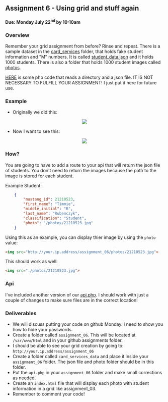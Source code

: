 ## Assignment 6 - Using grid and stuff again
#### Due: Monday July 22<sup>nd</sup> by 10:10am

### Overview

Remember your grid assignment from before? Rinse and repeat. There is a sample dataset in the [card_services](./card_services) folder, that holds fake student information and "M" numbers. It is called [student_data.json](./card_services/student_data.json) and it holds 1000 students. There is also a folder that holds 1000 student images called [photos](./card_services/photos). 

[HERE](./helper_code.php) is some php code that reads a directory and a json file. IT IS NOT NECESSARY TO FULFILL YOUR ASSIGNMENT! I just put it here for future use.

### Example

- Originally we did this:
<center><img src="http://cs.mwsu.edu/~griffin/zcloud/zcloud-files/color_card2.png"></center>

- Now I want to see this:

<center><img src="http://cs.mwsu.edu/~griffin/zcloud/zcloud-files/grid_student.png"></center>

### How?

You are going to have to add a route to your api that will return the json file of students. You don't need to return the images because the path to the image is stored for each student. 

Example Student:

```json
    {
        "mustang_id": 21210523,
        "first_name": "Timmie",
        "middle_initial": "R",
        "last_name": "Rubenczyk",
        "classification": "Student",
        "photo": "/photos/21210523.jpg"
    }
```

Using this as an example, you can display thier image by using the `photo` value:

```html
<img src="http://your.ip.address/assignment_06/photos/21210523.jpg">
```

This should work as well:

```html
<img src="./photos/21210523.jpg">
```

### Api

I've included another version of our [api.php](./api.php). I should work with just a couple of changes to make sure files are in the correct location!

### Deliverables

- We will discuss putting your code on github Monday. I need to show you how to hide your passwords.
- Create a folder called `assignment_06`. This will be located at `/var/www/html` and in your github assignments folder.
- I should be able to see your grid creation by going to: `http://your.ip.address/assignment_06`
- Create a folder called `card_services_data` and place it inside your `assignment_06` folder. The json file and photo folder should be in this folder.
- Put the `api.php` in your `assignment_06` folder and make small corrections as needed. 
- Create an `index.html` file that will display each photo with student information in a grid like assignment_03.
- Remember to comment your code!  
